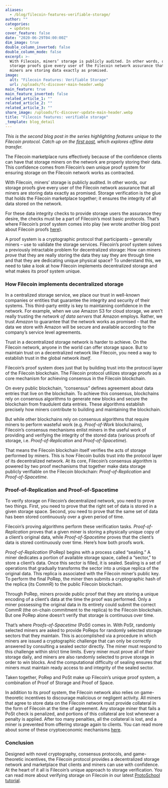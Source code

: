 ```yaml
---
aliases:
  - /blog/filecoin-features-verifiable-storage/
author: ""
categories:
  - updates
cover_feature: false
date: "2020-06-29T04:00:00Z"
dim_image: true
double_column_inverted: false
double_column_mode: false
excerpt: >-
  With Filecoin, miners’ storage is publicly audited. In other words, our
  storage proofs give every user of the Filecoin network assurance that all
  miners are storing data exactly as promised.
image:
  alt: "Filecoin Features: Verifiable Storage"
  url: /uploads/fc-discover-main-header.webp
main_feature: true
main_feature_inverted: false
related_article_1: ""
related_article_2: ""
related_article_3: ""
share_image: /uploads/fc-discover-update-main-header.webp
title: "Filecoin features: verifiable storage"
_template: blog_detail
---
```


_This is the second blog post in the series highlighting features unique to the Filecoin protocol. Catch up on the_ [_first post_](https://filecoin.io/blog/offline-data-transfer-for-large-scale-data/)_, which explores offline data transfer._

The Filecoin marketplace runs effectively because of the confidence clients can have that storage miners on the network are properly storing their data. This confidence comes from Filecoin’s own unique proof system for ensuring storage on the Filecoin network works as contracted.

With Filecoin, miners’ storage is publicly audited. In other words, our storage proofs give every user of the Filecoin network assurance that all miners are storing data exactly as promised. Storage verification is the glue that holds the Filecoin marketplace together; it ensures the integrity of all data stored on the network.

For these data integrity checks to provide storage users the assurance they desire, the checks must be a part of Filecoin’s most basic protocols. That’s where Filecoin’s proof system comes into play (we wrote another blog post about Filecoin proofs [here](https://filecoin.io/blog/filecoin-proof-system/)).

A proof system is a cryptographic protocol that participants – generally miners – use to validate the storage services. Filecoin’s proof system solves a previously intractable problem for decentralized storage: How can miners _prove_ that they are really storing the data they say they are through time and that they are dedicating unique physical space? To understand this, we need to take a look at how Filecoin implements decentralized storage and what makes its proof system unique.

### How Filecoin implements decentralized storage

In a centralized storage service, we place our trust in well-known companies or entities that guarantee the integrity and security of their systems. This third-party entity is key to maintaining confidence in the network. For example, when we use Amazon S3 for cloud storage, we aren’t really trusting the _network of data servers_ that Amazon employs. Rather, we trust _Amazon_ to guarantee that the network works as promised – that the data we store with Amazon will be secure and available according to the company’s service level agreements.

Trust in a decentralized storage network is harder to achieve. On the Filecoin network, anyone in the world can offer storage space. But to maintain trust on a decentralized network like Filecoin, you need a way to establish trust in the global network _itself_.

Filecoin’s proof system does just that by building trust into the protocol layer of the Filecoin blockchain. The Filecoin protocol utilizes storage proofs as a core mechanism for achieving consensus in the Filecoin blockchain.

On every public blockchain, “consensus” defines agreement about data entries that live on the blockchain. To achieve this consensus, blockchains rely on consensus algorithms to generate new blocks and secure the blockchain from fraudulent data entries. These algorithms establish precisely how miners contribute to building and maintaining the blockchain.

But while other blockchains rely on consensus algorithms that require miners to perform wasteful work (e.g. _Proof-of-Work_ blockchains), Filecoin’s consensus mechanisms enlist miners in the useful work of providing and verifying the integrity of the stored data (various proofs of storage, i.e. _Proof-of-Replication_ and _Proof-of-Spacetime_).

That means the Filecoin blockchain itself verifies the acts of storage performed by miners. This is how Filecoin builds trust into the protocol layer of its decentralized network. At its core, Filecoin’s consensus algorithm is powered by two proof mechanisms that together make data storage publicly verifiable on the Filecoin blockchain: _Proof-of-Replication_ and _Proof-of-Spacetime_.

### Proof-of-Replication and Proof-of-Spacetime

To verify storage on Filecoin’s decentralized network, you need to prove two things. First, you need to prove that the right set of data is stored in a given storage space. Second, you need to prove that the same set of data has been stored continuously over a given period of time.

Filecoin’s proving algorithms perform these verification tasks. _Proof-of-Replication_ proves that a given miner is storing a physically unique copy of a client’s original data, while _Proof-of-Spacetime_ proves that the client’s data is stored continuously over time. Here’s how both proofs work.

_Proof-of-Replication_ (PoRep) begins with a process called “sealing.” A miner dedicates a portion of available storage space, called a “sector,” to store a client’s data. Once this sector is filled, it is sealed. Sealing is a set of operations that gradually transforms the sector into a unique replica of the original data. This replica is associated with the Filecoin miner’s public key. To perform the final PoRep, the miner then submits a cryptographic hash of the replica (its CommR) to the public Filecoin blockchain.

Through PoRep, miners provide public proof that they are storing a unique encoding of a client’s data at the time the proof was performed. Only a miner possessing the original data in its entirety could submit the correct CommR (the on-chain commitment to the replica) to the Filecoin blockchain. But one PoRep alone doesn’t verify that storage is continuous over time.

That’s where _Proofs-of-Spacetime_ (PoSt) comes in. With PoSt, randomly selected miners are asked to provide PoReps for randomly selected storage sectors that they maintain. This is accomplished via a procedure in which miners are issued a cryptographic challenge that can only be correctly answered by consulting a sealed sector directly. The miner must respond to this challenge within strict time limits. Every miner must prove all of their storage daily, and miners are also randomly selected to prove storage in order to win blocks. And the computational difficulty of sealing ensures that miners must maintain ready access to and integrity of the sealed sector.

Taken together, PoRep and PoSt make up Filecoin’s unique proof system, a combination of Proof of Storage and Proof of Space.

In addition to its proof system, the Filecoin network also relies on game-theoretic incentives to discourage malicious or negligent activity. All miners that agree to store data on the Filecoin network must provide collateral in the form of Filecoin at the time of agreement. Any storage miner that fails a PoSt check is penalized, and portions of this collateral are lost whenever a penalty is applied. After too many penalties, all the collateral is lost, and a miner is prevented from offering storage again to clients. You can read more about some of these cryptoeconomic mechanisms [here](https://filecoin.io/blog/filecoin-cryptoeconomic-constructions/).

### Conclusion

Designed with novel cryptography, consensus protocols, and game-theoretic incentives, the Filecoin protocol provides a decentralized storage network and marketplace that clients and miners can use with confidence. At the heart of it all is Filecoin’s unique approach to storage verification. You can read more about verifying storage on Filecoin in our latest [ProtoSchool tutorial](https://proto.school/#/verifying-storage-on-filecoin).

